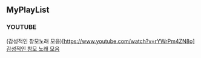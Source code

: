 ## MyPlayList
### YOUTUBE
(감성적인 창모노래 모음)[https://www.youtube.com/watch?v=rYWrPm4ZN8o]
[감성적인 창모 노래 모음](https://www.youtube.com/watch?v=rYWrPm4ZN8o)
